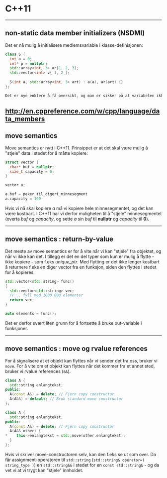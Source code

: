# C++11
---

## non-static data member initializers (NSDMI)

Det er nå mulig å initialisere medlemsvariable i klasse-definisjonen:

```cpp
class S { 
  int a = 0;
  int* p = nullptr;
  std::array<int, 3> ar{1, 2, 3};
  std::vector<int> v{ 1, 2 };
  
  S(int a, std::array<int, 3> art) : a(a), ar(art) {}
};

Det er mye enklere å få oversikt, og man er sikker på at variabelen ikke er uinitialisert.
```

http://en.cppreference.com/w/cpp/language/data_members
---

## move semantics

Move semantics er nytt i C++11. Prinsippet er at det skal være mulig å "stjele" data i stedet for å måtte kopiere:

```cpp
struct vector {
  char* buf = nullptr;
  size_t capacity = 0;
}

vector a;

a.buf = peker_til_digert_minnesegment
a.capacity = 100
```

Hvis vi nå skal kopiere *a* må vi kopiere hele minnesegmentet, og det kan være kostbart. I C++11 har vi derfor muligheten til å "stjele" minnesegmentet (overta *buf* og *capacity*, og sette *a* sin *buf* til **nullptr** og *capacity* til **0**).

---

## move semantics : return-by-value

Det meste av move semantics er for å vite når vi kan "stjele" fra objektet, og når vi ikke kan det. I tillegg er det en del typer som kun er mulig å flytte - ikke kopiere - som f.eks *unique_ptr*. Med flytting er det ikke lenger kostbart å returnere f.eks en diger vector fra en funksjon, siden den flyttes i stedet for å kopieres.

```cpp
std::vector<std::string> func()
{
  std::vector<std::string> vec;
  // .. fyll med 1000 000 elementer
  return vec;
}

auto elements = func();
```

Det er derfor svært liten grunn for å fortsette å bruke out-variable i funksjoner.


---

## move semantics : move og rvalue references

For å signalisere at et objekt kan flyttes når vi sender det fra oss, bruker vi `move`. For å vite om et objekt kan flyttes når det kommer fra et annet sted, bruker vi rvalue references (`&&`). 

```cpp
class A {
  std::string enlangtekst;
public:
  A(const A&) = delete; // Fjern copy constructor
  A(A&&) = default; // Bruk standard move constructor
};
```

```cpp
class A {
  std::string enlangtekst;
public:
  A(const A&) = delete; // Fjern copy constructor
  A(A&& other) {
*    this->enlangtekst = std::move(other.enlangtekst);
  }
};
```
Hvis vi skriver move-constructoren selv, kan den f.eks se ut som over. Da får assignment-operatoren til `std::string` (`std::string& operator=( string_type )`) en `std::string&&` i stedet for en `const std::string&` - og da vet vi at vi trygt kan "stjele" innholdet.
